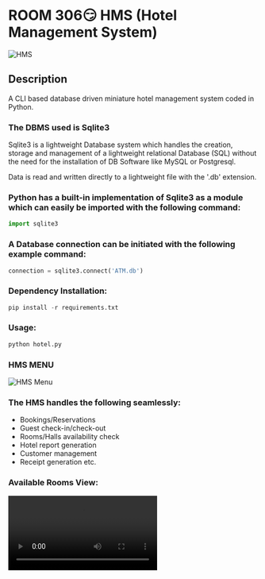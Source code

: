# ROOM 306😏 HMS (Hotel Management System)
![HMS](https://i.imgur.com/Pj2JYb8.png)

## Description
A CLI based database driven miniature hotel management system coded in Python.

### The DBMS used is Sqlite3
Sqlite3 is a lightweight Database system which handles the creation, storage and management of a lightweight relational Database (SQL) without the need for the installation of DB Software like MySQL or Postgresql.

Data is read and written directly to a lightweight file with the '.db' extension.

### Python has a built-in implementation of Sqlite3 as a module which can easily be imported with the following command:

```python
import sqlite3
```

### A Database connection can be initiated with the following example command:

```python
connection = sqlite3.connect('ATM.db')
```

### Dependency Installation:

```python
pip install -r requirements.txt
```

### Usage:

```python
python hotel.py
```

### HMS MENU
![HMS Menu](https://i.imgur.com/xfSS9nY.png)

### The HMS handles the following seamlessly:

- Bookings/Reservations
- Guest check-in/check-out
- Rooms/Halls availability check
- Hotel report generation
- Customer management
- Receipt generation etc.

### Available Rooms View:

![ATM receiving accounts](https://i.gyazo.com/926d2085629acf68aa6ca2bf432a803e.mp4)

